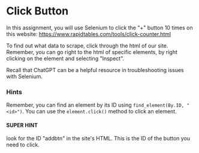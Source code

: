 # Click Button
In this assignment, you will use Selenium to click the "+" button 10 times on this website:
https://www.rapidtables.com/tools/click-counter.html

To find out what data to scrape, click through the html of our site. Remember, you can go right to the html of specific elements, by right clicking on the element and selecting "Inspect".

Recall that ChatGPT can be a helpful resource in troubleshooting issues with Selenium.

### Hints
Remember, you can find an element by its ID using `find_element(By.ID, "<id>")`.
You can use the `element.click()` method to click an element.

#### SUPER HINT
look for the ID "addbtn" in the site's HTML. This is the ID of the button you need to click.

